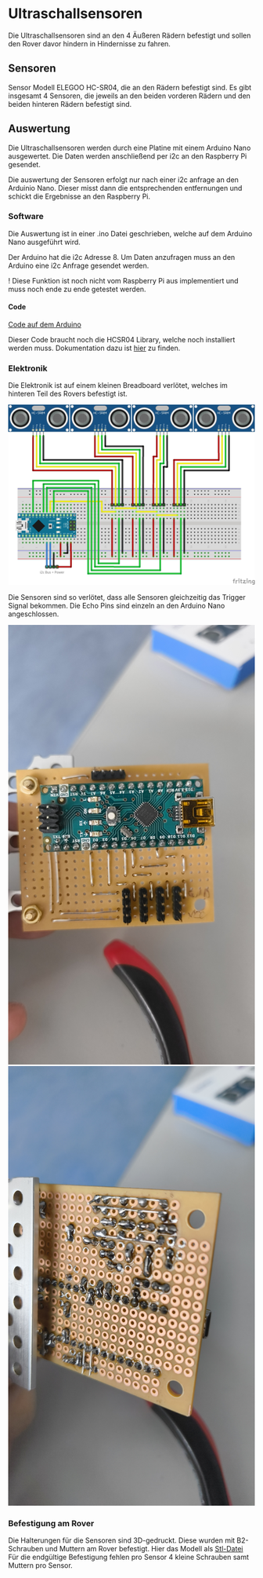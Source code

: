 # Ultraschallsensoren

Die Ultraschallsensoren sind an den 4 Äußeren Rädern befestigt und sollen den Rover davor hindern in Hindernisse zu fahren.

## Sensoren
Sensor Modell ELEGOO HC-SR04, die an den Rädern befestigt sind.
Es gibt insgesamt 4 Sensoren, die jeweils an den beiden vorderen Rädern und den beiden hinteren Rädern befestigt sind.

## Auswertung
Die Ultraschallsensoren werden durch eine Platine mit einem Arduino Nano ausgewertet. Die Daten werden anschließend per i2c an den Raspberry Pi gesendet.

Die auswertung der Sensoren erfolgt nur nach einer i2c anfrage an den Arduinio Nano. Dieser misst dann die entsprechenden entfernungen und schickt die Ergebnisse an den Raspberry Pi.

### Software
Die Auswertung ist in einer .ino Datei geschrieben, welche auf dem Arduino Nano ausgeführt wird.

Der Arduino hat die i2c Adresse 8. Um Daten anzufragen muss an den Arduino eine i2c Anfrage gesendet werden.

! Diese Funktion ist noch nicht vom Raspberry Pi aus implementiert und muss noch ende zu ende getestet werden.


#### Code
[Code auf dem Arduino](../../../files/ultraschallsensor/RoverUltrasonicSlave/RoverUltrasonicSlave.ino)

Dieser Code braucht noch die HCSR04 Library, welche noch installiert werden muss. Dokumentation dazu ist [hier](https://github.com/gamegine/HCSR04-ultrasonic-sensor-lib) zu finden.

### Elektronik

Die Elektronik ist auf einem kleinen Breadboard verlötet, welches im hinteren Teil des Rovers befestigt ist.

![Elektronik](RoverUltrasonicSensor_Steckplatine.jpg)

Die Sensoren sind so verlötet, dass alle Sensoren gleichzeitig das Trigger Signal bekommen. Die Echo Pins sind einzeln an den Arduino Nano angeschlossen.

![Elektronik Vorne](IMG_20250626_110843624.jpg)
![Elektronik Hinten](IMG_20250626_110848302.jpg)

### Befestigung am Rover

Die Halterungen für die Sensoren sind 3D-gedruckt. Diese wurden mit B2-Schrauben und Muttern am Rover befestigt. Hier das Modell als [Stl-Datei](../../../../hardware/files/ultraschallsensor/Halterung_Ultraschallsensor.stl) Für die endgültige Befestigung fehlen pro Sensor 4 kleine Schrauben samt Muttern pro Sensor.
